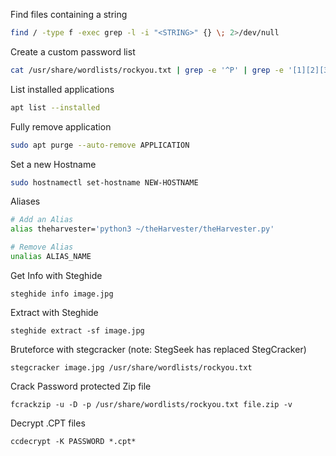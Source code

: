 Find files containing a string
```bash
find / -type f -exec grep -l -i "<STRING>" {} \; 2>/dev/null
```

Create a custom password list
```bash
cat /usr/share/wordlists/rockyou.txt | grep -e '^P' | grep -e '[1][2][3]$' >> passwords.txt
```

List installed applications
```bash
apt list --installed
```
Fully remove application
```bash
sudo apt purge --auto-remove APPLICATION
```

Set a new Hostname
```bash
sudo hostnamectl set-hostname NEW-HOSTNAME
```
 Aliases
 ```bash
 # Add an Alias
 alias theharvester='python3 ~/theHarvester/theHarvester.py'
 
 # Remove Alias
 unalias ALIAS_NAME
 ```
Get Info with Steghide
```
steghide info image.jpg
```

Extract with Steghide
```
steghide extract -sf image.jpg
```
Bruteforce with stegcracker (note: StegSeek has replaced StegCracker)
```
stegcracker image.jpg /usr/share/wordlists/rockyou.txt
```
Crack Password protected Zip file
```
fcrackzip -u -D -p /usr/share/wordlists/rockyou.txt file.zip -v
```

Decrypt .CPT files
```
ccdecrypt -K PASSWORD *.cpt*
```
